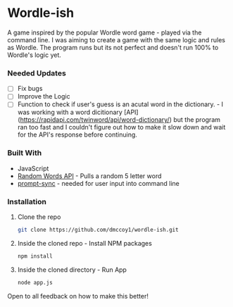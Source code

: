 # Wordle-ish

A game inspired by the popular Wordle word game - played via the command line. I was aiming to create a game with the same logic and rules as Wordle. The program runs but its not perfect and doesn't run 100% to Wordle's logic yet.

### Needed Updates 
- [ ] Fix bugs 
- [ ] Improve the Logic
- [ ] Function to check if user's guess is an acutal word in the dictionary. - I was working with a word dicitionary [API]  (https://rapidapi.com/twinword/api/word-dictionary/) but the program ran too fast and I couldn't figure out how to make it slow down and wait for the API's response before continuing.  

### Built With

* JavaScript
* [Random Words API](https://rapidapi.com/sheharyar566/api/random-words5) - Pulls a random 5 letter word 
* [prompt-sync](https://www.npmjs.com/package/prompt-sync) - needed for user input into command line


### Installation

1. Clone the repo
   ```sh
   git clone https://github.com/dmccoy1/wordle-ish.git
   ```
2. Inside the cloned repo - Install NPM packages
   ```sh
   npm install
   ```
3. Inside the cloned directory - Run App
   ```sh
   node app.js
   ```
Open to all feedback on how to make this better! 
